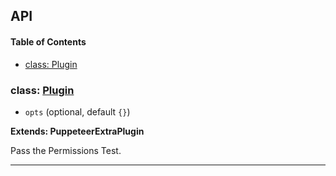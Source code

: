 ## API

<!-- Generated by documentation.js. Update this documentation by updating the source code. -->

#### Table of Contents

- [class: Plugin](#class-plugin)

### class: [Plugin](https://github.com/berstend/puppeteer-extra/blob/c50c865610d6ac89f632d48e15cf8e0df8e3ffc3/packages/puppeteer-extra-plugin-stealth/evasions/navigator.permissions/index.js#L11-L48)

- `opts` (optional, default `{}`)

**Extends: PuppeteerExtraPlugin**

Pass the Permissions Test.

---
